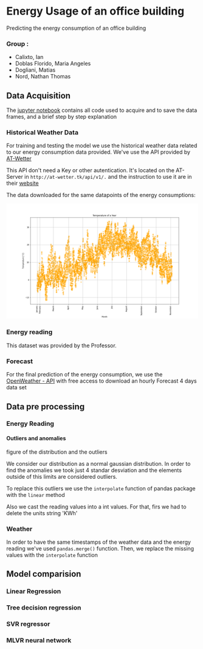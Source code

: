 # Energy Usage of an office building

Predicting the energy consumption of an office building

### Group : 

* Calixto, Ian 
* Doblas Florido, Maria Angeles
* Dogliani, Matias 
* Nord, Nathan Thomas 

## Data Acquisition 

The [jupyter notebook](https://github.com/matias-dogliani/energybuild/blob/master/DataSet_Weather.ipynb) 
contains all code used to acquire and to save the data frames, and a brief step by step explanation

### Historical Weather Data 

For training and testing the model we use the historical  weather data related to our energy consumption data provided.
We've  use the API provided by [AT-Wetter](http://at-wetter.tk/index.php?men=api)

This API don't need a Key or other autentication. It's located on the AT-Server in `http://at-wetter.tk/api/v1/.` 
and the instruction to use it are in their [website](http://at-wetter.tk/index.php?men=api) 

The data downloaded for the same datapoints of the energy consumptions: 

![Temperature: Yearly](https://github.com/matias-dogliani/energybuild/blob/master/Imgs/Weather_year.png)

### Energy reading 

This dataset was provided by the Professor. 

### Forecast

For the final prediction of the energy consumption, we use the [OpenWeather - API](https://openweathermap.org/api)
with free access to download an hourly Forecast 4 days data set


## Data pre processing 

### Energy Reading 


#### Outliers and anomalies 

figure of the distribution and the outliers 

We consider our distribution as a normal gaussian distribution. In order to 
find the anomalies we took just 4 standar desviation and the elements outside of this limits are considered outliers. 

To replace this outliers we use the `interpolate` function of pandas package with the `linear` method 

Also we cast the reading values into a int values. For that, firs we had to delete the units string 'KWh' 

### Weather 

In order to have the same timestamps of the weather data and the energy reading we've used `pandas.merge()` function. 
Then, we replace the missing values with the `interpolate` function 


## Model comparision 

### Linear Regression 

### Tree decision regression 

### SVR regressor 


### MLVR neural network 




